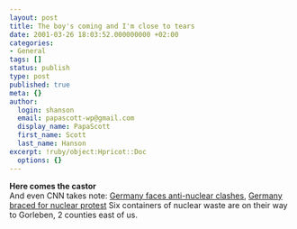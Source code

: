 ```yaml
---
layout: post
title: The boy's coming and I'm close to tears
date: 2001-03-26 18:03:52.000000000 +02:00
categories:
- General
tags: []
status: publish
type: post
published: true
meta: {}
author:
  login: shanson
  email: papascott-wp@gmail.com
  display_name: PapaScott
  first_name: Scott
  last_name: Hanson
excerpt: !ruby/object:Hpricot::Doc
  options: {}
---
```

<p><b>Here comes the castor</b><br />
And even CNN takes note: <a href="http://europe.cnn.com/2001/WORLD/europe/03/24/germany.waste/index.html">Germany faces anti-nuclear clashes</a>, <a href="http://europe.cnn.com/2001/WORLD/europe/03/26/germany.nuclear/index.html">Germany braced for nuclear protest</a> Six containers of nuclear waste are on their way to Gorleben, 2 counties east of us.</p>

